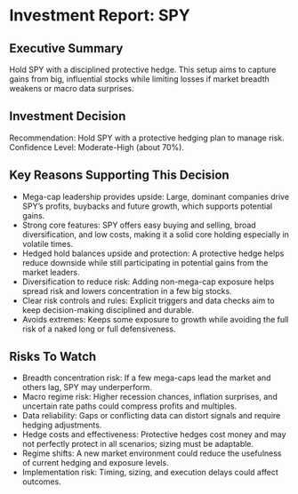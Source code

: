 # Investment Report: SPY
## Executive Summary
Hold SPY with a disciplined protective hedge. This setup aims to capture gains from big, influential stocks while limiting losses if market breadth weakens or macro data surprises.

## Investment Decision
Recommendation: Hold SPY with a protective hedging plan to manage risk.
Confidence Level: Moderate-High (about 70%).

## Key Reasons Supporting This Decision
- Mega-cap leadership provides upside: Large, dominant companies drive SPY’s profits, buybacks and future growth, which supports potential gains.
- Strong core features: SPY offers easy buying and selling, broad diversification, and low costs, making it a solid core holding especially in volatile times.
- Hedged hold balances upside and protection: A protective hedge helps reduce downside while still participating in potential gains from the market leaders.
- Diversification to reduce risk: Adding non-mega-cap exposure helps spread risk and lowers concentration in a few big stocks.
- Clear risk controls and rules: Explicit triggers and data checks aim to keep decision-making disciplined and durable.
- Avoids extremes: Keeps some exposure to growth while avoiding the full risk of a naked long or full defensiveness.

## Risks To Watch
- Breadth concentration risk: If a few mega-caps lead the market and others lag, SPY may underperform.
- Macro regime risk: Higher recession chances, inflation surprises, and uncertain rate paths could compress profits and multiples.
- Data reliability: Gaps or conflicting data can distort signals and require hedging adjustments.
- Hedge costs and effectiveness: Protective hedges cost money and may not perfectly protect in all scenarios; sizing must be adaptable.
- Regime shifts: A new market environment could reduce the usefulness of current hedging and exposure levels.
- Implementation risk: Timing, sizing, and execution delays could affect outcomes.